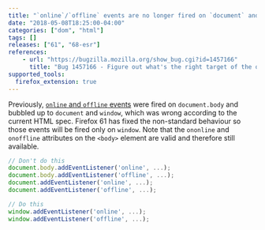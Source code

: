 ```yaml
---
title: "`online`/`offline` events are no longer fired on `document` and `document.body`"
date: "2018-05-08T18:25:00-04:00"
categories: ["dom", "html"]
tags: []
releases: ["61", "68-esr"]
references:
    - url: "https://bugzilla.mozilla.org/show_bug.cgi?id=1457166"
      title: "Bug 1457166 - Figure out what's the right target of the online / offline events."
supported_tools:
  firefox_extension: true
---
```

Previously, [`online` and `offline` events](https://developer.mozilla.org/docs/Web/API/NavigatorOnLine/Online_and_offline_events) were fired on `document.body` and bubbled up to `document` and `window`, which was wrong according to the current HTML spec. Firefox 61 has fixed the non-standard behaviour so those events will be fired only on `window`. Note that the `ononline` and `onoffline` attributes on the `<body>` element are valid and therefore still available.

```js
// Don't do this
document.body.addEventListener('online', ...);
document.body.addEventListener('offline', ...);
document.addEventListener('online', ...);
document.addEventListener('offline', ...);

// Do this
window.addEventListener('online', ...);
window.addEventListener('offline', ...);
```
